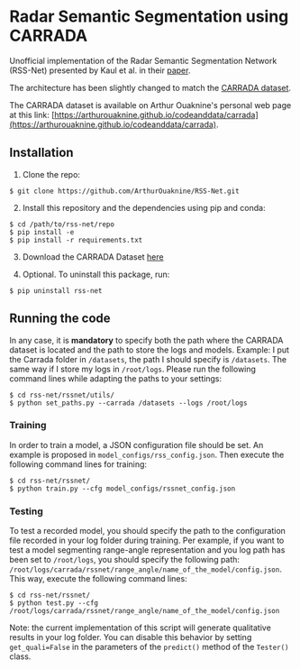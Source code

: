 # Radar Semantic Segmentation using CARRADA

Unofficial implementation of the Radar Semantic Segmentation Network (RSS-Net) presented by Kaul et al. in their [paper](https://arxiv.org/abs/2004.03451).

The architecture has been slightly changed to match the [CARRADA dataset](https://arxiv.org/abs/2005.01456).

The CARRADA dataset is available on Arthur Ouaknine's personal web page at this link: [https://arthurouaknine.github.io/codeanddata/carrada](https://arthurouaknine.github.io/codeanddata/carrada).



## Installation

1. Clone the repo:
```
$ git clone https://github.com/ArthurOuaknine/RSS-Net.git
```

2. Install this repository and the dependencies using pip and conda:
```
$ cd /path/to/rss-net/repo
$ pip install -e
$ pip install -r requirements.txt
```

3. Download the CARRADA Dataset [here](https://arthurouaknine.github.io/codeanddata/carrada)

4. Optional. To uninstall this package, run:
```
$ pip uninstall rss-net
```


## Running the code

In any case, it is **mandatory** to specify both the path where the CARRADA dataset is located and the path to store the logs and models. Example: I put the Carrada folder in `/datasets`, the path I should specify is `/datasets`. The same way if I store my logs in `/root/logs`. Please run the following command lines while adapting the paths to your settings:
```
$ cd rss-net/rssnet/utils/
$ python set_paths.py --carrada /datasets --logs /root/logs
```


### Training

In order to train a model, a JSON configuration file should be set. An example is proposed in `model_configs/rss_config.json`. Then execute the following command lines for training:
```
$ cd rss-net/rssnet/
$ python train.py --cfg model_configs/rssnet_config.json
```

### Testing

To test a recorded model, you should specify the path to the configuration file recorded in your log folder during training. Per example, if you want to test a model segmenting range-angle representation and you log path has been set to `/root/logs`, you should specify the following path: `/root/logs/carrada/rssnet/range_angle/name_of_the_model/config.json`. This way, execute the following command lines:
```
$ cd rss-net/rssnet/
$ python test.py --cfg /root/logs/carrada/rssnet/range_angle/name_of_the_model/config.json
```
Note: the current implementation of this script will generate qualitative results in your log folder. You can disable this behavior by setting `get_quali=False` in the parameters of the `predict()` method of the `Tester()` class.
